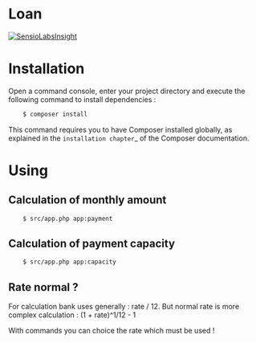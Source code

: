 Loan
====

[![SensioLabsInsight](https://insight.sensiolabs.com/projects/d45eda4f-716b-46c4-9d1d-b683be19f98f/mini.png)](https://insight.sensiolabs.com/projects/d45eda4f-716b-46c4-9d1d-b683be19f98f)

# Installation

Open a command console, enter your project directory and execute the
following command to install dependencies :

```bash
    $ composer install
```

This command requires you to have Composer installed globally, as explained
in the ``installation chapter``_ of the Composer documentation.


# Using

## Calculation of monthly amount

```bash
    $ src/app.php app:payment
```

## Calculation of payment capacity

```bash
    $ src/app.php app:capacity
```

## Rate normal ?

For calculation bank uses generally : rate / 12. 
But normal rate is more complex calculation : (1 + rate)^1/12 - 1

With commands you can choice the rate which must be used !
